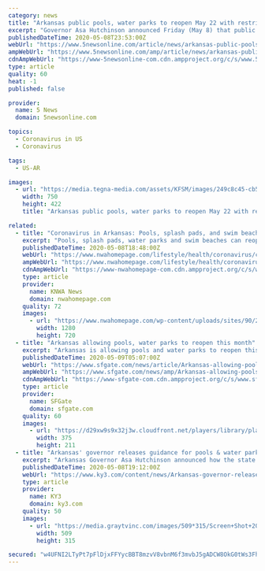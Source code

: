 ```yaml
---
category: news
title: "Arkansas public pools, water parks to reopen May 22 with restrictions"
excerpt: "Governor Asa Hutchinson announced Friday (May 8) that public pools, water parks, splash pads and swim beaches can reopen before Memorial Day. Each facility will have to follow strict guidelines and can only allow 50% of its capacity."
publishedDateTime: 2020-05-08T23:53:00Z
webUrl: "https://www.5newsonline.com/article/news/arkansas-public-pools-water-parks-to-reopen-may-22-with-restrictions/527-9e29c0fc-8c12-47de-8909-ee930994e950"
ampWebUrl: "https://www.5newsonline.com/amp/article/news/arkansas-public-pools-water-parks-to-reopen-may-22-with-restrictions/527-9e29c0fc-8c12-47de-8909-ee930994e950"
cdnAmpWebUrl: "https://www-5newsonline-com.cdn.ampproject.org/c/s/www.5newsonline.com/amp/article/news/arkansas-public-pools-water-parks-to-reopen-may-22-with-restrictions/527-9e29c0fc-8c12-47de-8909-ee930994e950"
type: article
quality: 60
heat: -1
published: false

provider:
  name: 5 News
  domain: 5newsonline.com

topics:
  - Coronavirus in US
  - Coronavirus

tags:
  - US-AR

images:
  - url: "https://media.tegna-media.com/assets/KFSM/images/249c8c45-cb55-4430-a70c-af402ac3d08e/249c8c45-cb55-4430-a70c-af402ac3d08e_750x422.jpeg"
    width: 750
    height: 422
    title: "Arkansas public pools, water parks to reopen May 22 with restrictions"

related:
  - title: "Coronavirus in Arkansas: Pools, splash pads, and swim beaches can open May 22"
    excerpt: "Pools, splash pads, water parks and swim beaches can reopen with restrictions on May 22, Governor Asa Hutchinson announced on Friday. Such facilities will be"
    publishedDateTime: 2020-05-08T18:48:00Z
    webUrl: "https://www.nwahomepage.com/lifestyle/health/coronavirus/coronavirus-in-arkansas-pools-splash-pads-and-swim-beaches-can-open-may-22/"
    ampWebUrl: "https://www.nwahomepage.com/lifestyle/health/coronavirus/coronavirus-in-arkansas-pools-splash-pads-and-swim-beaches-can-open-may-22/amp/"
    cdnAmpWebUrl: "https://www-nwahomepage-com.cdn.ampproject.org/c/s/www.nwahomepage.com/lifestyle/health/coronavirus/coronavirus-in-arkansas-pools-splash-pads-and-swim-beaches-can-open-may-22/amp/"
    type: article
    provider:
      name: KNWA News
      domain: nwahomepage.com
    quality: 72
    images:
      - url: "https://www.nwahomepage.com/wp-content/uploads/sites/90/2020/05/Pools-Splash-Pads.jpg?w=1280&h=720&crop=1"
        width: 1280
        height: 720
  - title: "Arkansas allowing pools, water parks to reopen this month"
    excerpt: "Arkansas is allowing pools and water parks to reopen this month with new capacity limits and other restrictions to prevent the spread of coronavirus, Gov. Asa Hutchinson said Friday. Hutchinson said pools will be allowed to reopen on May 22,"
    publishedDateTime: 2020-05-09T05:07:00Z
    webUrl: "https://www.sfgate.com/news/article/Arkansas-allowing-pools-water-parks-to-reopen-15257721.php"
    ampWebUrl: "https://www.sfgate.com/news/amp/Arkansas-allowing-pools-water-parks-to-reopen-15257721.php"
    cdnAmpWebUrl: "https://www-sfgate-com.cdn.ampproject.org/c/s/www.sfgate.com/news/amp/Arkansas-allowing-pools-water-parks-to-reopen-15257721.php"
    type: article
    provider:
      name: SFGate
      domain: sfgate.com
    quality: 60
    images:
      - url: "https://d29xw9s9x32j3w.cloudfront.net/players/library/placeholder.png"
        width: 375
        height: 211
  - title: "Arkansas' governor releases guidance for pools & water parks; COVID-19 cases rise"
    excerpt: "Arkansas Governor Asa Hutchinson announced how the state will proceed to reopen pools and water parks around the state. He made the announcement during a briefing in Little Rock Friday. Pools and water parks may not reopen until May 22."
    publishedDateTime: 2020-05-08T19:12:00Z
    webUrl: "https://www.ky3.com/content/news/Arkansas-governor-releases-guidance-for-pools-COVID-19-cases-rise-570313341.html"
    type: article
    provider:
      name: KY3
      domain: ky3.com
    quality: 50
    images:
      - url: "https://media.graytvinc.com/images/509*315/Screen+Shot+2020-05-08+at+2.00.45+PM.jpg"
        width: 509
        height: 315

secured: "w4UFNI2LTyPt7pFlDjxFFYycBBT8mzvV8vbnM6f3mvbJ5gADCW8OkG0tWs3FhrS1Jil70gSp0XYdTtRz2P341S0T6Lh4SR84ksrMMokO0oBY53AZcsd2MBxkOrUddjuBIZ3ow46OWSznBzgNDQOsCJFSYCX3K6UlIN9HXRShTkagDxNUebddAz6uOGfbr7+cLqcIN/g2XUoajnwd/nEr7UWWxXBKbtOu1WlRveXvNuvaZpudCQi/jKSTm2wEdFOcoggOZwsijOReHMiOy5Jr+8WNKar32CN6T44MPBnmD3BqW7mlqyrW5+zaPmDbCEvL;YXCNwoGCdbg3xSm9pAfTVw=="
---
```


